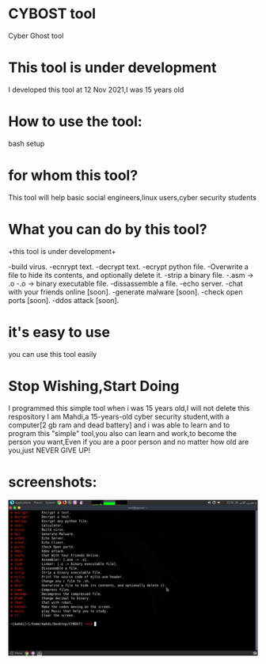 # CYBOST tool
Cyber Ghost tool

# This tool is under development
 I developed this tool at 12 Nov 2021,I was 15 years old


# How to use the tool:
bash setup

# for whom this tool?
This tool will help basic social engineers,linux users,cyber security students

# What you can do by this tool?
+this tool is under development+

-build virus.
-ecnrypt text.
-decrypt text.
-ecrypt python file.
-Overwrite a file to hide its contents, and optionally delete it.
-strip a binary file.
-.asm -> .o
-.o -> binary executable file.
-dissassemble a file.
-echo server.
-chat with your friends online [soon].
-generate malware [soon].
-check open ports [soon].
-ddos attack [soon].

# it's easy to use
you can use this tool easily

# Stop Wishing,Start Doing
I programmed this simple tool when i was 15 years old,I will not delete this respository
I am Mahdi,a 15-years-old cyber security student,with a computer[2 gb ram and dead battery] and i was able to learn and to program this "simple" tool,you also can learn and work,to become the person you want,Even if you are a poor person and no matter how old are you,just NEVER GIVE UP!


# screenshots:
<img src="cyb.png">
